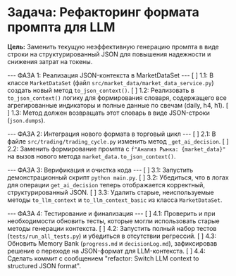# Задача: Рефакторинг формата промпта для LLM

**Цель:** Заменить текущую неэффективную генерацию промпта в виде строки на структурированный JSON для повышения надежности и снижения затрат на токены.

--- ФАЗА 1: Реализация JSON-контекста в MarketDataSet ---
[ ] 1.1: В классе `MarketDataSet` (файл `src/market_data/market_data_service.py`) создать новый метод `to_json_context()`.
[ ] 1.2: Реализовать в `to_json_context()` логику для формирования словаря, содержащего все агрегированные индикаторы и полные данные по свечам (daily, h4, h1).
[ ] 1.3: Метод должен возвращать этот словарь в виде JSON-строки (`json.dumps`).

--- ФАЗА 2: Интеграция нового формата в торговый цикл ---
[ ] 2.1: В файле `src/trading/trading_cycle.py` изменить метод `_get_ai_decision`.
[ ] 2.2: Заменить формирование промпта с `f"Анализ Рынка: {market_data}"` на вызов нового метода `market_data.to_json_context()`.

--- ФАЗА 3: Верификация и очистка кода ---
[ ] 3.1: Запустить демонстрационный скрипт `python main.py`.
[ ] 3.2: Убедиться, что в логах для операции `get_ai_decision` теперь отображается корректный, структурированный JSON.
[ ] 3.3: Удалить старые, неиспользуемые методы `to_llm_context` и `to_llm_context_basic` из класса `MarketDataSet`.

--- ФАЗА 4: Тестирование и финализация ---
[ ] 4.1: Проверить и при необходимости обновить тесты, которые могли использовать старые методы генерации контекста.
[ ] 4.2: Запустить полный набор тестов (`tests/run_all_tests.py`) и убедиться в отсутствии регрессий.
[ ] 4.3: Обновить Memory Bank (`progress.md` и `decisionLog.md`), зафиксировав решение о переходе на JSON-формат для LLM-контекста.
[ ] 4.4: Сделать коммит с сообщением "refactor: Switch LLM context to structured JSON format".